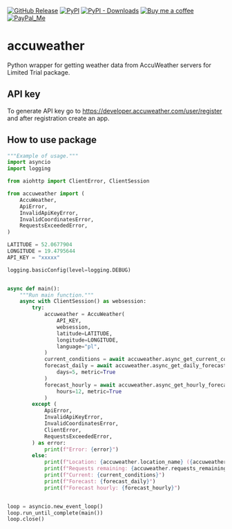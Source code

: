[![GitHub Release][releases-shield]][releases]
[![PyPI][pypi-releases-shield]][pypi-releases]
[![PyPI - Downloads][pypi-downloads]][pypi-statistics]
[![Buy me a coffee][buy-me-a-coffee-shield]][buy-me-a-coffee]
[![PayPal_Me][paypal-me-shield]][paypal-me]

# accuweather

Python wrapper for getting weather data from AccuWeather servers for Limited Trial package.


## API key

To generate API key go to https://developer.accuweather.com/user/register and after registration create an app.


## How to use package
```python
"""Example of usage."""
import asyncio
import logging

from aiohttp import ClientError, ClientSession

from accuweather import (
    AccuWeather,
    ApiError,
    InvalidApiKeyError,
    InvalidCoordinatesError,
    RequestsExceededError,
)

LATITUDE = 52.0677904
LONGITUDE = 19.4795644
API_KEY = "xxxxx"

logging.basicConfig(level=logging.DEBUG)


async def main():
    """Run main function."""
    async with ClientSession() as websession:
        try:
            accuweather = AccuWeather(
                API_KEY,
                websession,
                latitude=LATITUDE,
                longitude=LONGITUDE,
                language="pl",
            )
            current_conditions = await accuweather.async_get_current_conditions()
            forecast_daily = await accuweather.async_get_daily_forecast(
                days=5, metric=True
            )
            forecast_hourly = await accuweather.async_get_hourly_forecast(
                hours=12, metric=True
            )
        except (
            ApiError,
            InvalidApiKeyError,
            InvalidCoordinatesError,
            ClientError,
            RequestsExceededError,
        ) as error:
            print(f"Error: {error}")
        else:
            print(f"Location: {accuweather.location_name} ({accuweather.location_key})")
            print(f"Requests remaining: {accuweather.requests_remaining}")
            print(f"Current: {current_conditions}")
            print(f"Forecast: {forecast_daily}")
            print(f"Forecast hourly: {forecast_hourly}")


loop = asyncio.new_event_loop()
loop.run_until_complete(main())
loop.close()
```

[releases]: https://github.com/bieniu/accuweather/releases
[releases-shield]: https://img.shields.io/github/release/bieniu/accuweather.svg?style=popout
[pypi-releases]: https://pypi.org/project/accuweather/
[pypi-statistics]: https://pepy.tech/project/accuweather
[pypi-releases-shield]: https://img.shields.io/pypi/v/accuweather
[pypi-downloads]: https://pepy.tech/badge/accuweather/month
[buy-me-a-coffee-shield]: https://img.shields.io/static/v1.svg?label=%20&message=Buy%20me%20a%20coffee&color=6f4e37&logo=buy%20me%20a%20coffee&logoColor=white
[buy-me-a-coffee]: https://www.buymeacoffee.com/QnLdxeaqO
[paypal-me-shield]: https://img.shields.io/static/v1.svg?label=%20&message=PayPal.Me&logo=paypal
[paypal-me]: https://www.paypal.me/bieniu79
